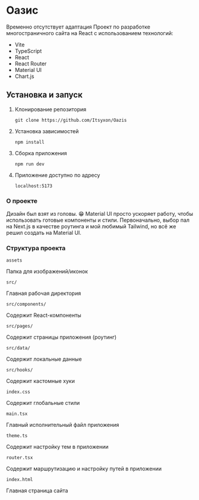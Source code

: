 # Оазис

Временно отсутствует адаптация
Проект по разработке многостраничного сайта на React с использованием технологий:

- Vite
- TypeScript
- React
- React Router
- Material UI
- Chart.js

## Установка и запуск

1. Клонирование репозитория

   `git clone https://github.com/Itsyxon/Oazis`

2. Установка зависимостей
   
   `npm install`

3. Сборка приложения
   
   `npm run dev`

4. Приложение доступно по адресу
   
   `localhost:5173`

### О проекте

Дизайн был взят из головы. 😁 Material UI просто ускоряет работу, чтобы использовать готовые компоненты и стили. Первоначально, выбор пал на Next.js в качестве роутинга и мой любимый Tailwind, но всё же решил создать на Material UI.

### Структура проекта

`assets`

Папка для изображений/иконок

`src/`

Главная рабочая директория

`src/components/`

Содержит React-компоненты

`src/pages/`

Содержит страницы приложения (роутинг)

`src/data/`

Содержит локальные данные

```src/hooks/```

Содержит кастомные хуки

`index.css`

Содержит глобальные стили

`main.tsx`

Главный исполнительный файл приложения

`theme.ts`

Содержит настройку тем в приложении

`router.tsx`

Содержит маршрутизацию и настройку путей в приложении

`index.html`

Главная страница сайта
